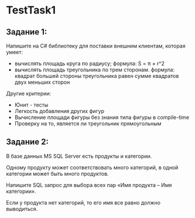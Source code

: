 # TestTask1
## Задание 1:
Напишите на C# библиотеку для поставки внешним клиентам, которая умеет:
 - вычислять площадь круга по радиусу;                                             формула: S = π × r^2
 - вычислять площадь треугольника по трем сторонам.                                формула: квадрат большей стороны треугольника равен сумме квадратов двух меньших сторон

Другие критерии:
 - Юнит - тесты
 - Легкость добавления других фигур
 - Вычисление площади фигуры без знания типа фигуры в compile-time
 - Проверку на то, является ли треугольник прямоугольным

## Задание 2:
В базе данных MS SQL Server есть продукты и категории. 

Одному продукту может соответствовать много категорий, в одной категории может быть много продуктов. 

Напишите SQL запрос для выбора всех пар «Имя продукта – Имя категории». 

Если у продукта нет категорий, то его имя все равно должно выводиться.
